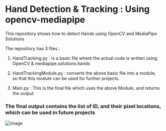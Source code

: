 # Hand Detection & Tracking : Using opencv-mediapipe
This repository shows how to detect Hands using OpenCV and MediaPipe Solutions

The repository has 3 files :

1. HandTracking.py : is a basic file where the actual code is written using OpenCV & mediapipe.solutions.hands

2. HandTrackingModule.py : converts the above basic file into a module, so that this module can be used for further projects.

3. Main.py : This is the final file which uses the above Module, and returns the output

### The final output contains the list of ID, and their pixel locations, which can be used in future projects
    

![image](https://user-images.githubusercontent.com/90382338/151774140-5cb155d9-d992-4d5c-8a01-b54f4a6aba8a.png)
